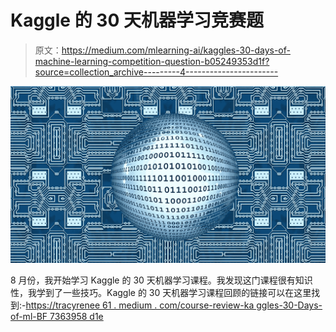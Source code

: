 # Kaggle 的 30 天机器学习竞赛题

> 原文：<https://medium.com/mlearning-ai/kaggles-30-days-of-machine-learning-competition-question-b05249353d1f?source=collection_archive---------4----------------------->

![](img/4c3c5096c119dd587221413e22207c98.png)

8 月份，我开始学习 Kaggle 的 30 天机器学习课程。我发现这门课程很有知识性，我学到了一些技巧。Kaggle 的 30 天机器学习课程回顾的链接可以在这里找到:-[https://tracyrenee 61 . medium . com/course-review-ka ggles-30-Days-of-ml-BF 7363958 d1e](https://tracyrenee61.medium.com/course-review-kaggles-30-days-of-ml-bf7363958d1e)